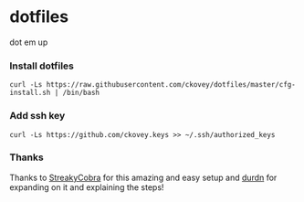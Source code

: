 # dotfiles
dot em up

### Install dotfiles

    curl -Ls https://raw.githubusercontent.com/ckovey/dotfiles/master/cfg-install.sh | /bin/bash


### Add ssh key

    curl -Ls https://github.com/ckovey.keys >> ~/.ssh/authorized_keys

### Thanks

Thanks to [StreakyCobra][0] for this amazing and easy setup and [durdn][1] for expanding on it and explaining the steps!


[0]: https://news.ycombinator.com/item?id=11071754
[1]: https://www.atlassian.com/git/tutorials/dotfiles
